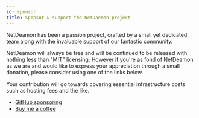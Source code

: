 ```yaml
---
id: sponsor
title: Sponsor & support the NetDaemon project
---
```



NetDeamon has been a passion project, crafted by a small yet dedicated team along with the invaluable support of our fantastic community.

NetDeamon will always be free and will be continued to be released with nothing less than "MIT" licensing. However if you're as fond of NetDeamon as we are and would like to express your appreciation through a small donation, please consider using one of the links below.

Your contribution will go towards covering essential infrastructure costs such as hosting fees and the like.


- [GitHub sponsoring](https://github.com/sponsors/helto4real)
- [Buy me a coffee](https://www.buymeacoffee.com/ij1qxrm6e)

